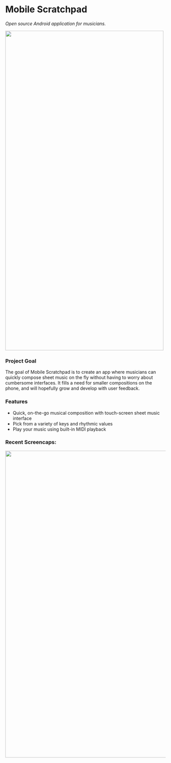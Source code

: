# Mobile Scratchpad
*Open source Android application for musicians.*

<img src="http://i.imgur.com/gczoF9H.png"  height="1000" width="497">

### Project Goal
The goal of Mobile Scratchpad is to create an app where musicians can quickly compose sheet music
on the fly without having to worry about cumbersome interfaces. It fills a need for smaller
compositions on the phone, and will hopefully grow and develop with user feedback.

### Features
* Quick, on-the-go musical composition with touch-screen sheet music interface
* Pick from a variety of keys and rhythmic values
* Play your music using built-in MIDI playback

### Recent Screencaps:
<img src="https://fat.gfycat.com/LeanEcstaticAfricancivet.gif" height="960" width="540">
